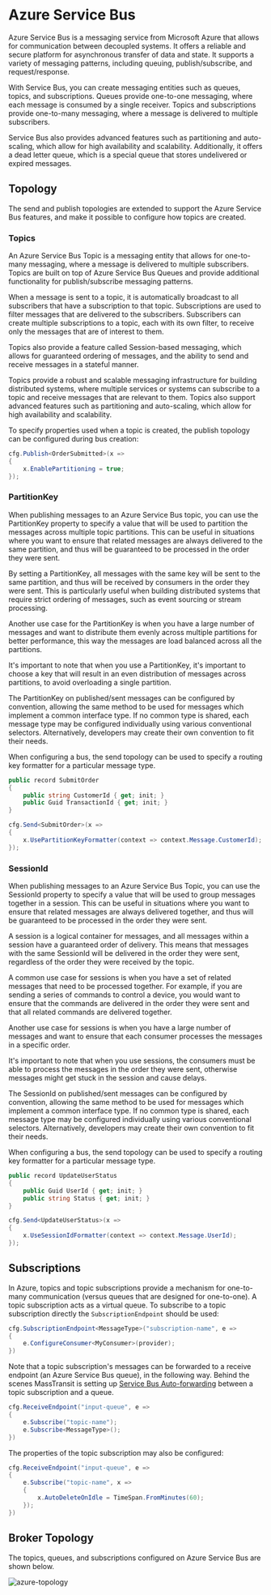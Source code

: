 # Azure Service Bus

Azure Service Bus is a messaging service from Microsoft Azure that allows for communication between decoupled systems. It offers a reliable and secure platform for asynchronous transfer of data and state. It supports a variety of messaging patterns, including queuing, publish/subscribe, and request/response.

With Service Bus, you can create messaging entities such as queues, topics, and subscriptions. Queues provide one-to-one messaging, where each message is consumed by a single receiver. Topics and subscriptions provide one-to-many messaging, where a message is delivered to multiple subscribers.

Service Bus also provides advanced features such as partitioning and auto-scaling, which allow for high availability and scalability. Additionally, it offers a dead letter queue, which is a special queue that stores undelivered or expired messages.

## Topology

The send and publish topologies are extended to support the Azure Service Bus features, and make it possible to configure how topics are created.

### Topics

An Azure Service Bus Topic is a messaging entity that allows for one-to-many messaging, where a message is delivered to multiple subscribers. Topics are built on top of Azure Service Bus Queues and provide additional functionality for publish/subscribe messaging patterns.

When a message is sent to a topic, it is automatically broadcast to all subscribers that have a subscription to that topic. Subscriptions are used to filter messages that are delivered to the subscribers. Subscribers can create multiple subscriptions to a topic, each with its own filter, to receive only the messages that are of interest to them.

Topics also provide a feature called Session-based messaging, which allows for guaranteed ordering of messages, and the ability to send and receive messages in a stateful manner.

Topics provide a robust and scalable messaging infrastructure for building distributed systems, where multiple services or systems can subscribe to a topic and receive messages that are relevant to them. Topics also support advanced features such as partitioning and auto-scaling, which allow for high availability and scalability.

To specify properties used when a topic is created, the publish topology can be configured during bus creation:

```csharp
cfg.Publish<OrderSubmitted>(x =>
{
    x.EnablePartitioning = true;
});
```

### PartitionKey

When publishing messages to an Azure Service Bus topic, you can use the PartitionKey property to specify a value that will be used to partition the messages across multiple topic partitions. This can be useful in situations where you want to ensure that related messages are always delivered to the same partition, and thus will be guaranteed to be processed in the order they were sent.

By setting a PartitionKey, all messages with the same key will be sent to the same partition, and thus will be received by consumers in the order they were sent. This is particularly useful when building distributed systems that require strict ordering of messages, such as event sourcing or stream processing.

Another use case for the PartitionKey is when you have a large number of messages and want to distribute them evenly across multiple partitions for better performance, this way the messages are load balanced across all the partitions.

It's important to note that when you use a PartitionKey, it's important to choose a key that will result in an even distribution of messages across partitions, to avoid overloading a single partition.

The PartitionKey on published/sent messages can be configured by convention, allowing the same method to be used for messages which implement a common interface type. If no common type is shared, each message type may be configured individually using various conventional selectors. Alternatively, developers may create their own convention to fit their needs.

When configuring a bus, the send topology can be used to specify a routing key formatter for a particular message type.

```csharp
public record SubmitOrder
{
    public string CustomerId { get; init; }
    public Guid TransactionId { get; init; }
}
```

```csharp
cfg.Send<SubmitOrder>(x =>
{
    x.UsePartitionKeyFormatter(context => context.Message.CustomerId);
});
```

### SessionId

When publishing messages to an Azure Service Bus Topic, you can use the SessionId property to specify a value that will be used to group messages together in a session. This can be useful in situations where you want to ensure that related messages are always delivered together, and thus will be guaranteed to be processed in the order they were sent.

A session is a logical container for messages, and all messages within a session have a guaranteed order of delivery. This means that messages with the same SessionId will be delivered in the order they were sent, regardless of the order they were received by the topic.

A common use case for sessions is when you have a set of related messages that need to be processed together. For example, if you are sending a series of commands to control a device, you would want to ensure that the commands are delivered in the order they were sent and that all related commands are delivered together.

Another use case for sessions is when you have a large number of messages and want to ensure that each consumer processes the messages in a specific order.

It's important to note that when you use sessions, the consumers must be able to process the messages in the order they were sent, otherwise messages might get stuck in the session and cause delays.

The SessionId on published/sent messages can be configured by convention, allowing the same method to be used for messages which implement a common interface type. If no common type is shared, each message type may be configured individually using various conventional selectors. Alternatively, developers may create their own convention to fit their needs.

When configuring a bus, the send topology can be used to specify a routing key formatter for a particular message type.

```csharp
public record UpdateUserStatus
{
    public Guid UserId { get; init; }
    public string Status { get; init; }
}
```

```csharp
cfg.Send<UpdateUserStatus>(x =>
{
    x.UseSessionIdFormatter(context => context.Message.UserId);
});
```

## Subscriptions

In Azure, topics and topic subscriptions provide a mechanism for one-to-many communication (versus queues that are designed for one-to-one). A topic subscription acts as a virtual queue. To subscribe to a topic subscription directly the `SubscriptionEndpoint` should be used:

```csharp
cfg.SubscriptionEndpoint<MessageType>("subscription-name", e =>
{
    e.ConfigureConsumer<MyConsumer>(provider);
})
```

Note that a topic subscription's messages can be forwarded to a receive endpoint (an Azure Service Bus queue), in the following way. Behind the scenes MassTransit is setting up [Service Bus Auto-forwarding](https://docs.microsoft.com/en-us/azure/service-bus-messaging/service-bus-auto-forwarding) between a topic subscription and a queue.

```csharp
cfg.ReceiveEndpoint("input-queue", e =>
{
    e.Subscribe("topic-name");
    e.Subscribe<MessageType>();
})
```

The properties of the topic subscription may also be configured:

```csharp
cfg.ReceiveEndpoint("input-queue", e =>
{
    e.Subscribe("topic-name", x =>
    {
        x.AutoDeleteOnIdle = TimeSpan.FromMinutes(60);
    });
})
```

## Broker Topology

The topics, queues, and subscriptions configured on Azure Service Bus are shown below.

![azure-topology](/azure-topology.png)

